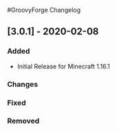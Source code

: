 #GroovyForge Changelog

## [3.0.1] - 2020-02-08
### Added
- Initial Release for Minecraft 1.16.1
### Changes
### Fixed
### Removed
